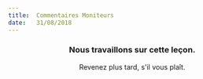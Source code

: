 ```yaml
---
title:  Commentaires Moniteurs
date:   31/08/2018
---
```


### <center>Nous travaillons sur cette leçon.</center>
<center>Revenez plus tard, s'il vous plaît.</center>